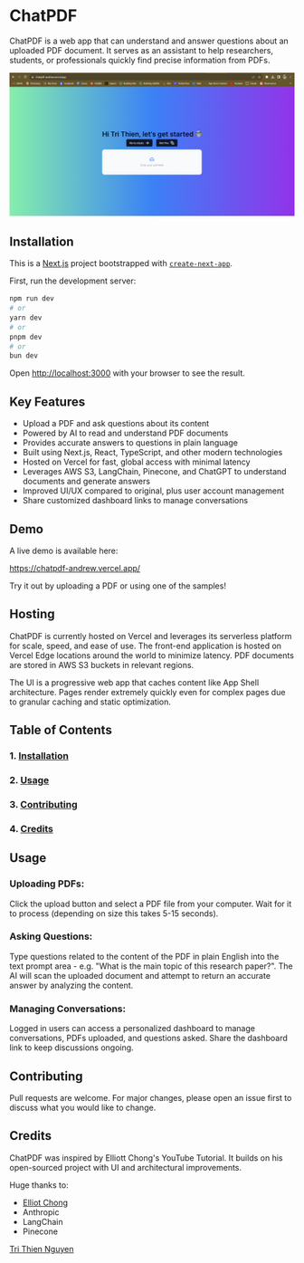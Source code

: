 # ChatPDF

ChatPDF is a web app that can understand and answer questions about an uploaded PDF document. It serves as an assistant to help researchers, students, or professionals quickly find precise information from PDFs.


![1](screenshot/1.png "1")


## Installation <a name="installation"/>

This is a [Next.js](https://nextjs.org/) project bootstrapped with [`create-next-app`](https://github.com/vercel/next.js/tree/canary/packages/create-next-app).

First, run the development server:

```bash
npm run dev
# or
yarn dev
# or
pnpm dev
# or
bun dev
```

Open [http://localhost:3000](http://localhost:3000) with your browser to see the result.

## Key Features
- Upload a PDF and ask questions about its content
- Powered by AI to read and understand PDF documents
- Provides accurate answers to questions in plain language
- Built using Next.js, React, TypeScript, and other modern technologies
- Hosted on Vercel for fast, global access with minimal latency
- Leverages AWS S3, LangChain, Pinecone, and ChatGPT to understand documents and generate answers
- Improved UI/UX compared to original, plus user account management
- Share customized dashboard links to manage conversations

## Demo
A live demo is available here:

https://chatpdf-andrew.vercel.app/

Try it out by uploading a PDF or using one of the samples!

## Hosting
ChatPDF is currently hosted on Vercel and leverages its serverless platform for scale, speed, and ease of use. The front-end application is hosted on Vercel Edge locations around the world to minimize latency. PDF documents are stored in AWS S3 buckets in relevant regions.

The UI is a progressive web app that caches content like App Shell architecture. Pages render extremely quickly even for complex pages due to granular caching and static optimization.

## Table of Contents
### 1. [Installation](#installation)
### 2. [Usage](#usage)
### 3. [Contributing](#contributing)
### 4. [Credits](#credits)


## Usage <a name="usage"/>

### Uploading PDFs:

Click the upload button and select a PDF file from your computer. Wait for it to process (depending on size this takes 5-15 seconds).

### Asking Questions:

Type questions related to the content of the PDF in plain English into the text prompt area - e.g. "What is the main topic of this research paper?". The AI will scan the uploaded document and attempt to return an accurate answer by analyzing the content.

### Managing Conversations:

Logged in users can access a personalized dashboard to manage conversations, PDFs uploaded, and questions asked. Share the dashboard link to keep discussions ongoing.

## Contributing <a name="contributing"/>

Pull requests are welcome. For major changes, please open an issue first to discuss what you would like to change.

## Credits <a name="credits"/>

ChatPDF was inspired by Elliott Chong's YouTube Tutorial. It builds on his open-sourced project with UI and architectural improvements.

Huge thanks to:

- [Elliot Chong](https://github.com/Elliott-Chong/chatpdf-yt)
- Anthropic
- LangChain
- Pinecone

[Tri Thien Nguyen](https://www.linkedin.com/in/tri-thien-nguyen/)
